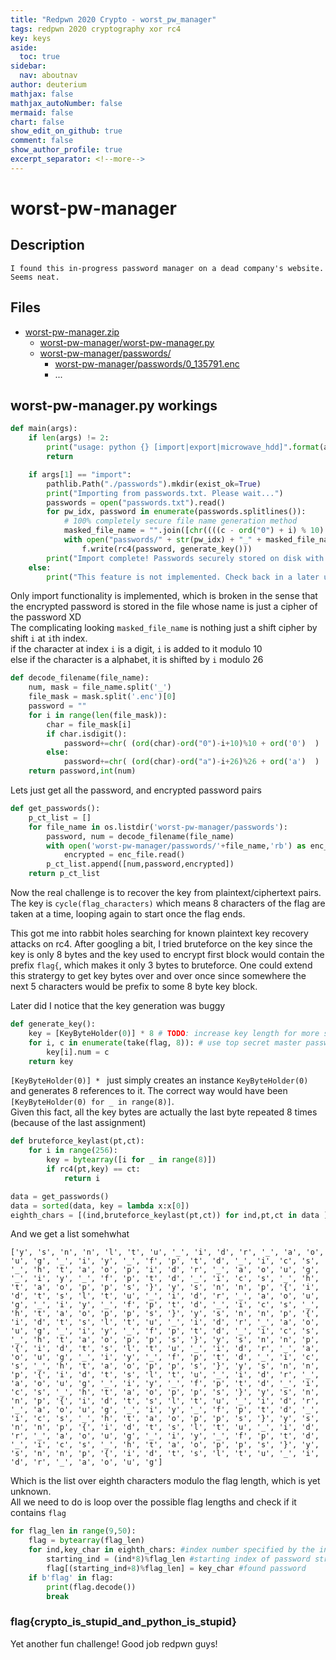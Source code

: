 ```yaml
---
title: "Redpwn 2020 Crypto - worst_pw_manager"
tags: redpwn 2020 cryptography xor rc4
key: keys
aside:
  toc: true
sidebar:
  nav: aboutnav
author: deuterium
mathjax: false
mathjax_autoNumber: false
mermaid: false
chart: false
show_edit_on_github: true
comment: false
show_author_profile: true
excerpt_separator: <!--more-->
---
```


# worst-pw-manager

## Description
```
I found this in-progress password manager on a dead company's website. Seems neat.
```

## Files
- [worst-pw-manager.zip](worst-pw-manager.zip)
  - [worst-pw-manager/worst-pw-manager.py](worst-pw-manager/worst_pw_manager.py)
  - [worst-pw-manager/passwords/](worst-pw-manager/passwords)
    - [worst-pw-manager/passwords/0_135791.enc](worst-pw-manager/passwords/0_135791.enc)
    - ...

## worst-pw-manager.py workings
```python
def main(args):
    if len(args) != 2:
        print("usage: python {} [import|export|microwave_hdd]".format(args[0]))
        return

    if args[1] == "import":
        pathlib.Path("./passwords").mkdir(exist_ok=True)
        print("Importing from passwords.txt. Please wait...")
        passwords = open("passwords.txt").read()
        for pw_idx, password in enumerate(passwords.splitlines()):
            # 100% completely secure file name generation method
            masked_file_name = "".join([chr((((c - ord("0") + i) % 10) + ord("0")) * int(chr(c) not in string.ascii_lowercase) + (((c - ord("a") + i) % 26) + ord("a")) * int(chr(c) in string.ascii_lowercase)) for c, i in zip([ord(a) for a in password], range(0xffff))])
            with open("passwords/" + str(pw_idx) + "_" + masked_file_name + ".enc", "wb") as f:
                f.write(rc4(password, generate_key()))
        print("Import complete! Passwords securely stored on disk with your private key in flag.txt! You may now safely delete flag.txt.")
    else:
        print("This feature is not implemented. Check back in a later update.")
```

Only import functionality is implemented, which is broken in the sense that the encrypted password is stored in the file whose name is just a cipher of the password XD  
The complicating looking `masked_file_name` is nothing just a shift cipher by shift `i` at `i`th index.  
if the character at index `i` is a digit, `i` is added to it modulo 10  
else if the character is a alphabet, it is shifted by `i` modulo 26

```python
def decode_filename(file_name):
    num, mask = file_name.split('_')
    file_mask = mask.split('.enc')[0]
    password = ""
    for i in range(len(file_mask)):
        char = file_mask[i]
        if char.isdigit():
            password+=chr( (ord(char)-ord("0")-i+10)%10 + ord('0')  )
        else:
            password+=chr( (ord(char)-ord("a")-i+26)%26 + ord('a')  )
    return password,int(num)
```
Lets just get all the password, and encrypted password pairs  
```python
def get_passwords():
    p_ct_list = []
    for file_name in os.listdir('worst-pw-manager/passwords'):
        password, num = decode_filename(file_name)
        with open('worst-pw-manager/passwords/'+file_name,'rb') as enc_file:
            encrypted = enc_file.read()
        p_ct_list.append([num,password,encrypted])
    return p_ct_list
```

Now the real challenge is to recover the key from plaintext/ciphertext pairs.  
The key is `cycle(flag_characters)` which means 8 characters of the flag are taken at a time, looping again to start once the flag ends.


This got me into rabbit holes searching for known plaintext key recovery attacks on rc4. After googling a bit, I tried bruteforce on the key since the key is only 8 bytes and the key used to encrypt first block would contain the prefix `flag{`, which makes it only 3 bytes to bruteforce. One could extend this stratergy to get key bytes over and over once since somewhere the next 5 characters would be prefix to some 8 byte key block.

Later did I notice that the key generation was buggy
```python
def generate_key():
    key = [KeyByteHolder(0)] * 8 # TODO: increase key length for more security?
    for i, c in enumerate(take(flag, 8)): # use top secret master password to encrypt all passwords
        key[i].num = c
    return key
```
`[KeyByteHolder(0)] * ` just simply creates an instance `KeyByteHolder(0)` and generates 8 references to it. The correct way would have been `[KeyByteHolder(0) for _ in range(8)]`.  
Given this fact, all the key bytes are actually the last byte repeated 8 times (because of the last assignment)

```python
def bruteforce_keylast(pt,ct):
    for i in range(256):
        key = bytearray([i for _ in range(8)])
        if rc4(pt,key) == ct:
            return i

data = get_passwords()
data = sorted(data, key = lambda x:x[0])
eighth_chars = [(ind,bruteforce_keylast(pt,ct)) for ind,pt,ct in data ]
```
And we get a list somehwhat
```
['y', 's', 'n', 'n', 'l', 't', 'u', '_', 'i', 'd', 'r', '_', 'a', 'o', 'u', 'g', '_', 'i', 'y', '_', 'f', 'p', 't', 'd', '_', 'i', 'c', 's', '_', 'h', 't', 'a', 'o', 'p', 'i', 'd', 'r', '_', 'a', 'o', 'u', 'g', '_', 'i', 'y', '_', 'f', 'p', 't', 'd', '_', 'i', 'c', 's', '_', 'h', 't', 'a', 'o', 'p', 'p', 's', '}', 'y', 's', 'n', 'n', 'p', '{', 'i', 'd', 't', 's', 'l', 't', 'u', '_', 'i', 'd', 'r', '_', 'a', 'o', 'u', 'g', '_', 'i', 'y', '_', 'f', 'p', 't', 'd', '_', 'i', 'c', 's', '_', 'h', 't', 'a', 'o', 'p', 'p', 's', '}', 'y', 's', 'n', 'n', 'p', '{', 'i', 'd', 't', 's', 'l', 't', 'u', '_', 'i', 'd', 'r', '_', 'a', 'o', 'u', 'g', '_', 'i', 'y', '_', 'f', 'p', 't', 'd', '_', 'i', 'c', 's', '_', 'h', 't', 'a', 'o', 'p', 'p', 's', '}', 'y', 's', 'n', 'n', 'p', '{', 'i', 'd', 't', 's', 'l', 't', 'u', '_', 'i', 'd', 'r', '_', 'a', 'o', 'u', 'g', '_', 'i', 'y', '_', 'f', 'p', 't', 'd', '_', 'i', 'c', 's', '_', 'h', 't', 'a', 'o', 'p', 'p', 's', '}', 'y', 's', 'n', 'n', 'p', '{', 'i', 'd', 't', 's', 'l', 't', 'u', '_', 'i', 'd', 'r', '_', 'a', 'o', 'u', 'g', '_', 'i', 'y', '_', 'f', 'p', 't', 'd', '_', 'i', 'c', 's', '_', 'h', 't', 'a', 'o', 'p', 'p', 's', '}', 'y', 's', 'n', 'n', 'p', '{', 'i', 'd', 't', 's', 'l', 't', 'u', '_', 'i', 'd', 'r', '_', 'a', 'o', 'u', 'g', '_', 'i', 'y', '_', 'f', 'p', 't', 'd', '_', 'i', 'c', 's', '_', 'h', 't', 'a', 'o', 'p', 'p', 's', '}', 'y', 's', 'n', 'n', 'p', '{', 'i', 'd', 't', 's', 'l', 't', 'u', '_', 'i', 'd', 'r', '_', 'a', 'o', 'u', 'g', '_', 'i', 'y', '_', 'f', 'p', 't', 'd', '_', 'i', 'c', 's', '_', 'h', 't', 'a', 'o', 'p', 'p', 's', '}', 'y', 's', 'n', 'n', 'p', '{', 'i', 'd', 't', 's', 'l', 't', 'u', '_', 'i', 'd', 'r', '_', 'a', 'o', 'u', 'g']
```
Which is the list over eighth characters modulo the flag length, which is yet unknown.  
All we need to do is loop over the possible flag lengths and check if it contains `flag`

```python
for flag_len in range(9,50):
    flag = bytearray(flag_len)
    for ind,key_char in eighth_chars: #index number specified by the index of password file
        starting_ind = (ind*8)%flag_len #starting index of password string
        flag[(starting_ind+8)%flag_len] = key_char #found password
    if b'flag' in flag:
        print(flag.decode())
        break
```

### flag{crypto_is_stupid_and_python_is_stupid}

Yet another fun challenge! Good job redpwn guys!


